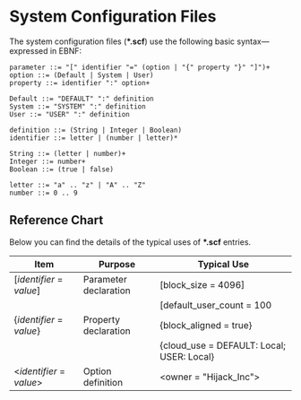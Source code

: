 # System Configuration Files

The system configuration files (__*.scf__) use the following basic syntax&mdash;expressed in EBNF:

```CONFIG
parameter ::= "[" identifier "=" (option | "{" property "}" "]")+
option ::= (Default | System | User)
property ::= identifier ":" option+

Default ::= "DEFAULT" ":" definition
System ::= "SYSTEM" ":" definition
User ::= "USER" ":" definition

definition ::= (String | Integer | Boolean)
identifier ::= letter | (number | letter)*

String ::= (letter | number)+
Integer ::= number+
Boolean ::= (true | false)

letter ::= "a" .. "z" | "A" .. "Z"
number ::= 0 .. 9
```

## Reference Chart

Below you can find the details of the typical uses of __*.scf__ entries.

|Item|Purpose|Typical Use|
|-|-|-|
|[_identifier_ = _value_]|Parameter declaration|[block_size = 4096]|
|||[default_user_count = 100|
|{_identifier_ = _value_}|Property declaration|{block_aligned = true}|
|||{cloud_use = DEFAULT: Local; USER: Local}|
|<_identifier_ = _value_>|Option definition|<owner = "Hijack_Inc">|
